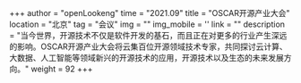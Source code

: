 +++ 
author = "openLookeng"
time = "2021.09" 
title = "OSCAR开源产业大会" 
location = "北京" 
tag = "会议"
img = "" 
img_mobile = ''
link = ""
description = "当今世界，开源技术不仅是软件开发的基石，而且正在对更多的行业产生深远的影响。OSCAR开源产业大会将云集百位开源领域技术专家，共同探讨云计算、大数据、人工智能等领域新兴的开源技术的应用，开源技术以及生态的未来发展方向。"
weight = 92
+++

